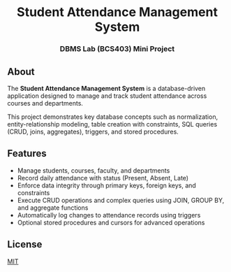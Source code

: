 <div align="center">
<h1>Student Attendance Management System</h1>
<h3>DBMS Lab (BCS403) Mini Project</h3>
</div>

## About

The **Student Attendance Management System** is a database-driven application designed to manage and track student attendance across courses and departments.

This project demonstrates key database concepts such as normalization, entity-relationship modeling, table creation with constraints, SQL queries (CRUD, joins, aggregates), triggers, and stored procedures.

## Features

- Manage students, courses, faculty, and departments
- Record daily attendance with status (Present, Absent, Late)
- Enforce data integrity through primary keys, foreign keys, and constraints
- Execute CRUD operations and complex queries using JOIN, GROUP BY, and aggregate functions
- Automatically log changes to attendance records using triggers
- Optional stored procedures and cursors for advanced operations

## License

[MIT](https://github.com/iamanjali1003/student-attendance-management-system/blob/main/LICENSE)
